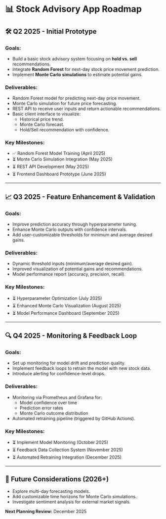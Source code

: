 # 📊 Stock Advisory App Roadmap

## 🛠️ Q2 2025 - Initial Prototype

### Goals:
- Build a basic stock advisory system focusing on **hold vs. sell** recommendations.
- Integrate **Random Forest** for next-day stock price movement prediction.
- Implement **Monte Carlo simulations** to estimate potential gains.

### Deliverables:
- Random Forest model for predicting next-day price movement.
- Monte Carlo simulation for future price forecasting.
- REST API to receive user inputs and return actionable recommendations.
- Basic client interface to visualize:
  - Historical price trend.
  - Monte Carlo forecast.
  - Hold/Sell recommendation with confidence.

### Key Milestones:
- ✅ Random Forest Model Training (April 2025)
- ⏳ Monte Carlo Simulation Integration (May 2025)
- ⏳ REST API Development (May 2025)
- ⏳ Frontend Dashboard Prototype (June 2025)



---

## 📈 Q3 2025 - Feature Enhancement & Validation

### Goals:
- Improve prediction accuracy through hyperparameter tuning.
- Enhance Monte Carlo outputs with confidence intervals.
- Add user-customizable thresholds for minimum and average desired gains.

### Deliverables:
- Dynamic threshold inputs (minimum/average desired gain).
- Improved visualization of potential gains and recommendations.
- Model performance report (accuracy, precision, recall).

### Key Milestones:
- ⏳ Hyperparameter Optimization (July 2025)
- ⏳ Enhanced Monte Carlo Visualization (August 2025)
- ⏳ Model Performance Dashboard (September 2025)



---

## 🔍 Q4 2025 - Monitoring & Feedback Loop

### Goals:
- Set up monitoring for model drift and prediction quality.
- Implement feedback loops to retrain the model with new stock data.
- Introduce alerting for confidence-level drops.

### Deliverables:
- Monitoring via Prometheus and Grafana for:
  - Model confidence over time
  - Prediction error rates
  - Monte Carlo outcome distribution
- Automated retraining pipeline (triggered by GitHub Actions).

### Key Milestones:
- ⏳ Implement Model Monitoring (October 2025)
- ⏳ Feedback Data Collection System (November 2025)
- ⏳ Automated Retraining Integration (December 2025)



---

## 📌 Future Considerations (2026+)

- Explore multi-day forecasting models.
- Add customizable time horizons for Monte Carlo simulations.
- Investigate sentiment analysis for external market signals.

**Next Planning Review:** December 2025

